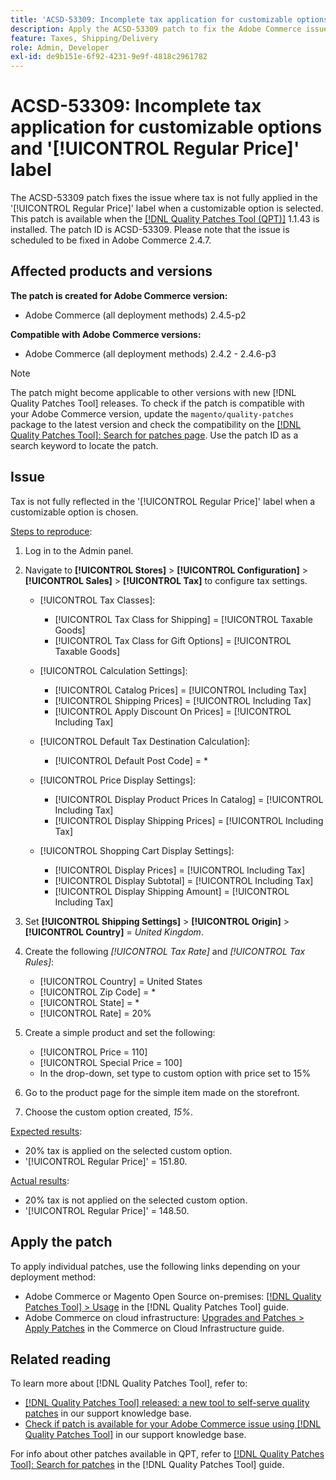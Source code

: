 ```yaml
---
title: 'ACSD-53309: Incomplete tax application for customizable options and [!UICONTROL Regular Price] label'
description: Apply the ACSD-53309 patch to fix the Adobe Commerce issue where tax is not fully applied in the '[!UICONTROL Regular Price]' label when a customizable option is selected.
feature: Taxes, Shipping/Delivery
role: Admin, Developer
exl-id: de9b151e-6f92-4231-9e9f-4818c2961782
---
```

# ACSD-53309: Incomplete tax application for customizable options and '[!UICONTROL Regular Price]' label

The ACSD-53309 patch fixes the issue where tax is not fully applied in the '[!UICONTROL Regular Price]' label when a customizable option is selected. This patch is available when the [[!DNL Quality Patches Tool (QPT)]](https://experienceleague.adobe.com/en/docs/commerce-knowledge-base/kb/announcements/commerce-announcements/magento-quality-patches-released-new-tool-to-self-serve-quality-patches) 1.1.43 is installed. The patch ID is ACSD-53309. Please note that the issue is scheduled to be fixed in Adobe Commerce 2.4.7.

## Affected products and versions

**The patch is created for Adobe Commerce version:**

* Adobe Commerce (all deployment methods) 2.4.5-p2

**Compatible with Adobe Commerce versions:**

* Adobe Commerce (all deployment methods) 2.4.2 - 2.4.6-p3

>[!NOTE]
>
>The patch might become applicable to other versions with new [!DNL Quality Patches Tool] releases. To check if the patch is compatible with your Adobe Commerce version, update the `magento/quality-patches` package to the latest version and check the compatibility on the [[!DNL Quality Patches Tool]: Search for patches page](https://experienceleague.adobe.com/tools/commerce-quality-patches/index.html). Use the patch ID as a search keyword to locate the patch.

## Issue

Tax is not fully reflected in the '[!UICONTROL Regular Price]' label when a customizable option is chosen.

<u>Steps to reproduce</u>:

1. Log in to the Admin panel.
1. Navigate to **[!UICONTROL Stores]** > **[!UICONTROL Configuration]** > **[!UICONTROL Sales]** > **[!UICONTROL Tax]** to configure tax settings.

    * [!UICONTROL Tax Classes]:

        * [!UICONTROL Tax Class for Shipping] = [!UICONTROL Taxable Goods]
        * [!UICONTROL Tax Class for Gift Options] = [!UICONTROL Taxable Goods]

    * [!UICONTROL Calculation Settings]:

        * [!UICONTROL Catalog Prices] = [!UICONTROL Including Tax]
        * [!UICONTROL Shipping Prices] = [!UICONTROL Including Tax]
        * [!UICONTROL Apply Discount On Prices] = [!UICONTROL Including Tax]

    * [!UICONTROL Default Tax Destination Calculation]:

        * [!UICONTROL Default Post Code] = *
    
    * [!UICONTROL Price Display Settings]:

        * [!UICONTROL Display Product Prices In Catalog] = [!UICONTROL Including Tax]
        * [!UICONTROL Display Shipping Prices] = [!UICONTROL Including Tax]
    
    * [!UICONTROL Shopping Cart Display Settings]:

        * [!UICONTROL Display Prices] = [!UICONTROL Including Tax]
        * [!UICONTROL Display Subtotal] = [!UICONTROL Including Tax]
        * [!UICONTROL Display Shipping Amount] = [!UICONTROL Including Tax]

1. Set **[!UICONTROL Shipping Settings]** > **[!UICONTROL Origin]** > **[!UICONTROL Country]** = *United Kingdom*.

1. Create the following *[!UICONTROL Tax Rate]* and *[!UICONTROL Tax Rules]*:

    * [!UICONTROL Country] = United States
    * [!UICONTROL Zip Code] = *
    * [!UICONTROL State] = *
    * [!UICONTROL Rate] = 20%
1. Create a simple product and set the following:
    * [!UICONTROL Price = 110]
    * [!UICONTROL Special Price = 100]
    * In the drop-down, set type to custom option with price set to 15%
1. Go to the product page for the simple item made on the storefront.
1. Choose the custom option created, *15%*.

<u>Expected results</u>:

* 20% tax is applied on the selected custom option.
* '[!UICONTROL Regular Price]' = 151.80.
    
<u>Actual results</u>:

* 20% tax is not applied on the selected custom option.
* '[!UICONTROL Regular Price]' = 148.50.

## Apply the patch

To apply individual patches, use the following links depending on your deployment method:

* Adobe Commerce or Magento Open Source on-premises: [[!DNL Quality Patches Tool] > Usage](https://experienceleague.adobe.com/docs/commerce-operations/tools/quality-patches-tool/usage.html) in the [!DNL Quality Patches Tool] guide.
* Adobe Commerce on cloud infrastructure: [Upgrades and Patches > Apply Patches](https://experienceleague.adobe.com/docs/commerce-cloud-service/user-guide/develop/upgrade/apply-patches.html) in the Commerce on Cloud Infrastructure guide.

## Related reading

To learn more about [!DNL Quality Patches Tool], refer to:

* [[!DNL Quality Patches Tool] released: a new tool to self-serve quality patches](https://experienceleague.adobe.com/en/docs/commerce-knowledge-base/kb/announcements/commerce-announcements/magento-quality-patches-released-new-tool-to-self-serve-quality-patches) in our support knowledge base.
* [Check if patch is available for your Adobe Commerce issue using [!DNL Quality Patches Tool]](/help/tools/quality-patches-tool/patches-available-in-qpt/check-patch-for-magento-issue-with-magento-quality-patches.md) in our support knowledge base.

For info about other patches available in QPT, refer to [[!DNL Quality Patches Tool]: Search for patches](https://experienceleague.adobe.com/tools/commerce-quality-patches/index.html) in the [!DNL Quality Patches Tool] guide.
